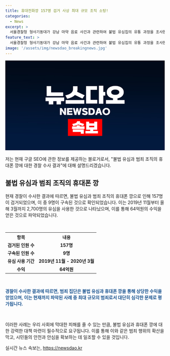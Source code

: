 ```yaml
---
title: 휴대전화깡 157명 검거 사상 최대 규모 조직 소탕!
categories:
  - News
excerpt: >
  서울경찰청 형사기동대가 강남 마약 음료 사건과 관련하여 불법 유심칩의 유통 과정을 조사한 결과, 157명을 검거하고 9명을 구속했다고 밝혔습니다. 이들은 휴대폰 3,700여대를 이용해 64억원을 챙긴 혐의로 수사 중이며, 이는 최대 규모의 단일 사건으로 평가되고 있습니다. #불법유심 #범죄집단 #휴대폰깡
feature_text: >
  서울경찰청 형사기동대가 강남 마약 음료 사건과 관련하여 불법 유심칩의 유통 과정을 조사한 결과, 157명을 검거하고 9명을 구속했다고 밝혔습니다. 이들은 휴대폰 3,700여대를 이용해 64억원을 챙긴 혐의로 수사 중이며, 이는 최대 규모의 단일 사건으로 평가되고 있습니다. #불법유심 #범죄집단 #휴대폰깡
image: '/assets/img/newsdao_breakingnews.jpg'
---
```


<p><img src="/assets/img/newsdao_breakingnews.jpg" alt="koreaapp 속보" /></p>

<p>저는 현재 구글 SEO에 관한 정보를 제공하는 블로거로서, "불법 유심과 범죄 조직의 휴대폰 깡에 대한 경찰 수사 결과"에 대해 설명드리겠습니다.</p>

<h2 data-ke-size="size26">불법 유심과 범죄 조직의 휴대폰 깡</h2>

<p>현재 경찰이 수사한 결과에 따르면, 불법 유심과 범죄 조직의 휴대폰 깡으로 인해 157명이 검거되었으며, 이 중 9명이 구속된 것으로 확인되었습니다. 이는 2019년 11월부터 올해 3월까지 2,700명의 유심을 사용한 것으로 나타났으며, 이를 통해 64억원의 수익을 얻은 것으로 파악되었습니다.</p>

<p data-ke-size="size16">&nbsp;</p>

<table>
  <tr>
    <th>항목</th>
    <th>내용</th>
  </tr>
  <tr>
    <td style="text-align: center; height: 17px;"><b>검거된 인원 수</b></td>
    <td style="text-align: center; height: 17px;"><b>157명</b></td>
  </tr>
  <tr>
    <td style="text-align: center; height: 17px;"><b>구속된 인원 수</b></td>
    <td style="text-align: center; height: 17px;"><b>9명</b></td>
  </tr>
  <tr>
    <td style="text-align: center; height: 17px;"><b>유심 사용 기간</b></td>
    <td style="text-align: center; height: 17px;"><b>2019년 11월 - 2020년 3월</b></td>
  </tr>
  <tr>
    <td style="text-align: center; height: 17px;"><b>수익</b></td>
    <td style="text-align: center; height: 17px;"><b>64억원</b></td>
  </tr>
</table>

<p data-ke-size="size16">&nbsp;</p>

<p><b><span style="color: #1a5490;">경찰이 수사한 결과에 따르면, 범죄 집단은 불법 유심과 휴대폰 깡을 통해 상당한 수익을 얻었으며, 이는 현재까지 파악된 사례 중 최대 규모의 범죄로서 대단히 심각한 문제로 평가됩니다.</span></b></p>

<p data-ke-size="size16">&nbsp;</p>

<p>이러한 사례는 우리 사회에 막대한 피해를 줄 수 있는 만큼, 불법 유심과 휴대폰 깡에 대한 강력한 대책 마련이 필수적으로 요구됩니다. 이를 통해 이와 같은 범죄 행위의 확산을 막고, 시민들의 안전과 안심을 확보하는 데 일조할 수 있을 것입니다.</p>
실시간 뉴스 속보는, <a href="https://newsdao.kr" rel="dofollow">https://newsdao.kr</a>


